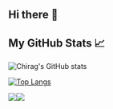 ## Hi there 👋
## My GitHub Stats 📈

![Chirag's GitHub stats](https://github-readme-stats.vercel.app/api?username=chiragjagad&show_icons=true&theme=radical&include_all_commits=true&count_private=true&)

[![Top Langs](https://github-readme-stats.vercel.app/api/top-langs/?username=chiragjagad&layout=compact&show_icons=true&theme=radical)](https://github.com/chiragjagad/github-readme-stats)

 <img src="https://github-readme-stats.vercel.app/api?username=chiragjagad&show_icons=true&theme=radical&include_all_commits=true&count_private=true" /><img src="https://github-readme-stats.vercel.app/api/top-langs/?username=chiragjagad&layout=compact&show_icons=true&theme=radical" />

